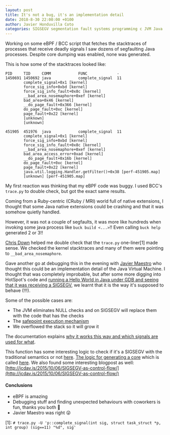 ```yaml
---
layout: post
title: It's not a bug, it's an implementation detail
date: 2018-8-30 22:00:00 +0100
author: Javier Honduvilla Coto
categories: SIGSEGV segmentation fault systems programming c JVM Java
---
```


Working on some eBPF / BCC script that fetches the stacktraces of processes that receive deadly signals I saw dozens of segfaulting Java processes. Despite core dumping was enabled, none was generated.

This is how some of the stacktraces looked like:
```
PID     TID     COMM            FUNC             -
1450691 1450692 java            complete_signal  11
        complete_signal+0x1 [kernel]
        force_sig_info+0xbd [kernel]
        force_sig_info_fault+0x8c [kernel]
        __bad_area_nosemaphore+0xef [kernel]
        bad_area+0x46 [kernel]
        __do_page_fault+0x366 [kernel]
        do_page_fault+0xc [kernel]
        page_fault+0x22 [kernel]
        [unknown]
        [unknown]

451905  451976  java            complete_signal  11
        complete_signal+0x1 [kernel]
        force_sig_info+0xbd [kernel]
        force_sig_info_fault+0x8c [kernel]
        __bad_area_nosemaphore+0xef [kernel]
        bad_area_access_error+0xad [kernel]
        __do_page_fault+0x16b [kernel]
        do_page_fault+0xc [kernel]
        page_fault+0x22 [kernel]
        java.util.logging.Handler.getFilter()+0x38 [perf-451905.map]
        [unknown] [perf-451905.map]
```

My first reaction was thinking that my eBPF code was buggy. I used BCC's `trace.py` to double check, but got the exact same results.

Coming from a Ruby-centric (CRuby / MRI) world full of native extensions, I thought that some Java native extensions could be crashing and that it was somehow quietly handled.

However, it was not a couple of segfaults, it was more like hundreds when invoking some java process like `buck build <...>`!! Even calling `buck help` generated 2 or 3!!

[Chris Down](https://chrisdown.name/) helped me double check that the `trace.py` one-liner[1] made sense. We checked the kernel stacktraces and many of them were pointing to `__bad_area_nosemaphore`.

Gave another go at debugging this in the evening with [Javier Maestro](https://www.linkedin.com/in/jjmaestro) who thought this could be an implementation detail of the Java Virtual Machine. I thought that was completely improbable, but after some more digging into HotSpot's code and [running a Hello World in Java under GDB and seeing that it was receiving a SIGSEGV](https://gist.github.com/javierhonduco/cdaf167fe29ca3c5ada72dea3db7478e), we learnt that it is the way it's supposed to behave (!!!).

Some of the possible cases are:
- The JVM eliminates NULL checks and on SIGSEGV will replace them with the code that has the checks
- The [safepoint execution mechanism](https://chriskirk.blogspot.com/2013/09/what-is-java-safepoint.html)
- We overflowed the stack so it will grow it

The documentation explains [why it works this way and which signals are used for what](http://www.oracle.com/technetwork/java/javase/signals-139944.html).

This function has some interesting logic to check if it's a SIGSEGV with the traditional semantics or not [here](https://github.com/JetBrains/jdk8u_hotspot/blob/d37547149a7c5647ebffbbb62525cc62bd8e2673/src/os_cpu/linux_x86/vm/os_linux_x86.cpp#L296). [The logic for generating a core](https://github.com/JetBrains/jdk8u_hotspot/blob/d37547149a7c5647ebffbbb62525cc62bd8e2673/src/os/posix/vm/os_posix.cpp#L48) which is called [here](https://github.com/JetBrains/jdk8u_hotspot/blob/d37547149a7c5647ebffbbb62525cc62bd8e2673/src/share/vm/utilities/vmError.cpp#L889). We also found some interesting blogpost as well: [http://jcdav.is/2015/10/06/SIGSEGV-as-control-flow/](http://jcdav.is/2015/10/06/SIGSEGV-as-control-flow/)

#### Conclusions
- eBPF is amazing
- Debugging stuff and finding unexpected behaviours with coworkers is fun, thanks you both 💞
- Javier Maestro was right 😜

[1]: ```# trace.py -U 'p::complete_signal(int sig, struct task_struct *p, int group) (sig==11) "%d", sig'```
